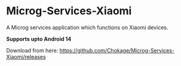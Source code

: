 # Microg-Services-Xiaomi

A Microg services application which functions on Xiaomi devices.

**Supports upto Android 14**

Download from here:
https://github.com/Chokage/Microg-Services-Xiaomi/releases

